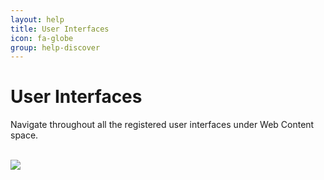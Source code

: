 ```yaml
---
layout: help
title: User Interfaces
icon: fa-globe
group: help-discover
---
```


User Interfaces
===

Navigate throughout all the registered user interfaces under Web Content space.


<br>
	<img class="img-responsive" src="/img/help/discover_web.png"/>
<br>